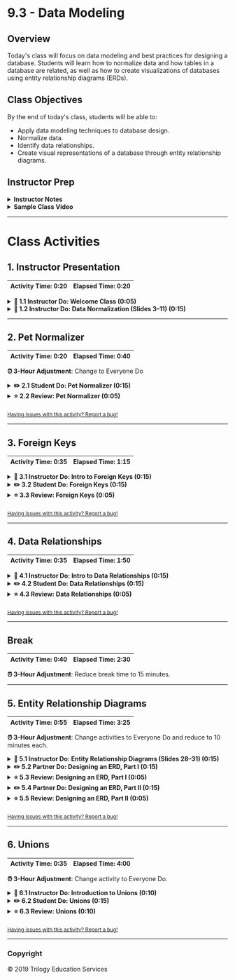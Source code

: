 # 9.3 - Data Modeling

## Overview

Today's class will focus on data modeling and best practices for designing a database. Students will learn how to normalize data and how tables in a database are related, as well as how to create visualizations of databases using entity relationship diagrams (ERDs).

## Class Objectives

By the end of today's class, students will be able to:

* Apply data modeling techniques to database design.
* Normalize data.
* Identify data relationships.
* Create visual representations of a database through entity relationship diagrams.

## Instructor Prep

<details>
  <summary><strong>Instructor Notes</strong></summary>

* You may find that this lesson falls on a weekday due to a holiday shifting the course schedule. In this case, we have provided notes within the LP that will allow you to **easily adjust the length of the lesson to fit into a weekday class**.

  * Be on the lookout for a **3-Hour Adjustment** note at the top of activities in this Lesson Plan. If this class is being taught on a weekday, please utilize the directions found in the note. Keep in mind that breaks will be reduced from 40 minutes to the typical 15 minutes for a weekday class as well.

  * Shortening these activities could potentially limit the students' ability to finish them, so please remind them to utilize office hours to clear up any questions they may have.

* This lesson is less heavy on pure SQL, which will be used mainly to supplement the ideas presented today. If students continue to struggle with SQL basics, encourage them to practice on their own while still focusing on the concepts in this lesson.

* The TAs should be ready to help explain and break down concepts for students struggling to grasp the material.

* Please reference our [Student FAQ](../../../05-Instructor-Resources/README.md#unit-09-sql) for answers to questions frequently asked by students of this program. If you have any recommendations for additional questions, feel free to log an issue or a pull request with your desired additions.

* Have your TAs refer to the [Time Tracker](TimeTracker.xlsx) to stay on track.

* Lastly, as a reminder these slideshows are for instructor use only - when distributing slides to students, please first export the slides to a PDF file. You may then send out the PDF file.

</details>

<details>
  <summary><strong>Sample Class Video</strong></summary>

* To view an example class lecture visit (Note video may not reflect latest lesson plan): [Class Video](https://codingbootcamp.hosted.panopto.com/Panopto/Pages/Viewer.aspx?id=b1b3ea0c-00ea-42b0-aaa6-aa6b0184e94b)

</details>

- - -

# Class Activities

## 1. Instructor Presentation

| Activity Time:       0:20 |  Elapsed Time:      0:20  |
|---------------------------|---------------------------|

<details>
  <summary><strong>  📣 1.1 Instructor Do: Welcome Class (0:05)
  </strong></summary>

* Welcome students and explain that today's lesson will dive into data modeling techniques such as normalization, relationships, and how to conceptualize database design using entity relationship diagrams (ERDs).

* Open the [slideshow](https://docs.google.com/presentation/d/1X72l_-j7OKOaploPA-8hLjoEn0e0O0iNHaVaty4qJxs/edit?usp=sharing) and use slides 1 and 2 and go over the class objectives.

</details>

<details>
  <summary><strong> 📣 1.2 Instructor Do: Data Normalization (Slides 3–11) (0:15)</strong></summary>

* **File:** [Normalization.md](Activities/01-Ins_Data_Normalization/Solved/Normalization.md)

* Open the [slideshow](https://docs.google.com/presentation/d/1X72l_-j7OKOaploPA-8hLjoEn0e0O0iNHaVaty4qJxs/edit?usp=sharing) and use slides 3-12 on data normalization, explaining the following:

  * Data normalization is the process of restructuring data to a set of defined "normal forms."

  * The process of data normalization eliminates data redundancy and inconsistencies.

  * We will be covering the three main forms of normalization, though additional forms exist.

  * In *first normal form*, or 1NF, each row contains a single value, and each row is unique. In this example, each family's children are all listed in one row. The data is normalized into 1NF by creating a new row for each child.

  * In *second normal form*, or 2NF, the data is in 1NF. Additionally, all non-key columns are dependent on the primary key for the table. In this example, there are two tables. The Family table has the primary key `parent_id`, and the Child table has the primary key `child_id`.

  * Notice that `family_id` is added to the Child table. Since this is not a primary key, there can be non-unique values that relate to the Family table.

  * *Transitive dependency* is a column value's reliance on another column through a third column. The transitive property states that if X > Y and Y > Z, then we can infer that X > Z. Dependence means that one value relies on another, such as city on ZIP code, or age on birthday.

  * For example, let's say that a table has three columns: `StoreName`, `OwnerAddress`, and `OwnerName`.  `OwnerName` and `OwnerAddress` rely on `StoreName`. `OwnerAddress` also depends on `OwnerName`. So `OwnerAddress` is transitively dependent on `StoreName` through `OwnerName`.

  * *Third normal form*, or 3NF, has the data normalized to second form and contains non-transitively-dependent columns.

  * In the previous example, two tables are created. The Owners table has the `OwnerName` and `OwnerAddress`, both of which depend only on the `owner_id`. The Stores table contains the `store_name`, which is dependent on the primary key `store_id`. The Stores table also contains an `owner_id` that creates a relationship with the Owners table.

* Note that students may find 3NF a bit confusing. Encourage students to learn more about 3NF on their own. Today's lesson will mainly focus on 1NF and 2NF.

* Slack out [Normalization.md](Activities/01-Ins_Data_Normalization/Solved/Normalization.md) as a cheat sheet for students before moving on.

</details>

- - -

## 2. Pet Normalizer

| Activity Time:       0:20 |  Elapsed Time:      0:40  |
|---------------------------|---------------------------|

**⏰ 3-Hour Adjustment**: Change to Everyone Do

<details>
  <summary><strong>✏️ 2.1 Student Do: Pet Normalizer (0:15)</strong></summary>

* Open the [slideshow](https://docs.google.com/presentation/d/1X72l_-j7OKOaploPA-8hLjoEn0e0O0iNHaVaty4qJxs/edit?usp=sharing) and use slides 13-14 to go over this activity.

* In this activity, students will practice their data normalization skills using the provided data.

  * **File:** [pets.csv](Activities/02-Stu_Data_Normalization/Resources/pets.csv)

  * **Instructions:** [README.md](Activities/02-Stu_Data_Normalization/README.md)

</details>

<details>
  <summary><strong>⭐ 2.2 Review: Pet Normalizer (0:05)</strong></summary>

* Open the [slideshow](https://docs.google.com/presentation/d/1X72l_-j7OKOaploPA-8hLjoEn0e0O0iNHaVaty4qJxs/edit?usp=sharing) and use slide 15 to review the activity.

* Open [pets.csv](Activities/02-Stu_Data_Normalization/Resources/pets.csv) and explain the first step of normalization:

  * Make sure multiple data points are not included in the same column. For columns containing multiple pets, a new row will need to be created for each pet.

  * The final product will look like [pets_cleaned.csv](Activities/02-Stu_Data_Normalization/Resources/pets_cleaned.csv).

* Next, open [schema.sql](Activities/02-Stu_Data_Normalization/Solved/schema.sql) in pgAdmin. Walk through the code and explain the following:

  * Second normal form requires the data to be in first normal form, which was accomplished in the previous step.

  * All non-ID columns are dependent on the primary key.

  * The `owners` table will include each owner name once, which is dependent on the primary key for the table.

  * Next, a `pet_names` table is created, with each pet given a name and two IDs: one unique `id` for the pet itself and an `owner_id` that will link each pet to its correct owner.

  * Each table has values that depend on the primary key and are not repeated in the other table.

  * Finally, the two tables can be joined by connecting the `owners` table on `id` and the `pet_names` table on `owner_id`.

* Explain the bonus section of the activity:

  * A `service` table is created and data is inserted, each with a unique `service_type` and `id`.

  * A new `pets_name_new` table is created, this time adding a `service_id` for each animal.

  * All three tables can be joined to replicate a view of the cleaned CSV.

</details>

<sub>[Having issues with this activity? Report a bug!](https://bit.ly/2JD9myU)</sub>

- - -

## 3. Foreign Keys

| Activity Time:       0:35 |  Elapsed Time:      1:15  |
|---------------------------|---------------------------|

<details>
  <summary><strong>📣 3.1 Instructor Do: Intro to Foreign Keys (0:15)</strong></summary>

* Open the [slideshow](https://docs.google.com/presentation/d/1X72l_-j7OKOaploPA-8hLjoEn0e0O0iNHaVaty4qJxs/edit?usp=sharing) and use slides 16 and 17 to cover foreign Keys.

* **File:** [schema.sql](Activities/03-Ins_Foreign_Keys/Solved/schema.sql)

* Use the slideshow to explain the concept of foreign keys and how they are used to connect tables:

  * A foreign key is a link between tables. The foreign key in the first table points to, or is linked to, the primary key in a second table.

  * A foreign key also prevents invalid data from being entered into a column. The data being entered MUST be a value from the referenced column.

* Slack out [schema.sql](Activities/03-Ins_Foreign_Keys/Solved/schema.sql) for students to follow along. Walk through the code, explaining the following steps:

  * Create a table named `animals_all` and set the primary key to `id`, which will be auto-populated and incremented with each new entry.

    ```sql
    CREATE TABLE animals_all (
      id SERIAL PRIMARY KEY,
      animal_species VARCHAR(30) NOT NULL,
      owner_name VARCHAR(30) NOT NULL
    );
    ```

  * Insert data into the `animals_all` table, and then run a `SELECT` query to double-check that data has been inserted.

    ```sql
    INSERT INTO animals_all (animal_species, owner_name)
    VALUES
    ("Dog", "Bob"),
    ("Fish", "Bob"),
    ("Cat", "Kelly"),
    ("Dolphin", "Aquaman");

    SELECT * FROM animals_all;
    ```

  * Point out that a new table is created, and its primary key is labeled `id`. The `id` will be unique to this table and has no relation to the previously created table.

    ![animals table](Images/Foreign_Keys1.png)

  * A new table named `animals_location` is created. The `FOREIGN KEY (animal_id)` identifies the `animal_id` column as a foreign key.

  * After the foreign key has been identified, `REFERENCES animals_all(id)` tells the table that `animal_id` references, or is linked to, the `id` column in the `animals_all` table.

    ```sql
    CREATE TABLE animals_location (
    id SERIAL PRIMARY KEY,
    location VARCHAR(30) NOT NULL,
    animal_id INTEGER NOT NULL,
    FOREIGN KEY (animal_id) REFERENCES animals_all(id)
    );
    ```

  * The table is then populated with data and checked with a `SELECT ALL` query.

    ![animals table](Images/Foreign_Keys2.png)

* Recap the following:

  * The `id` column is the primary key of the `animals_all` table, while `animal_id` is a foreign key in the `animals_location` table.

  * Both the `id` column in `animals_all` and the `animal_id` in `animals_location` are designed to contain the same data (the ID), even though the names are different.

  * SQL will throw an error if an attempt is made to change an `id` in one table but not the other.

  * Foreign key columns need to be named appropriately in order to clarify the data they are referring to.

* Students should now understand how to create foreign keys, as well as how to use them to reference data in other tables. Use the following example to illustrate the importance of foreign keys:

  * Foreign keys allow tables to be consistent and avoid issues caused by inserting, deleting, or updating one table without making those same changes in the other tables.

  * When attempting to insert a row into the new table with an `id` that does not exist in the other table, an error will be returned.

    ```sql
    INSERT INTO animals_location (location, animal_id)
    VALUES ('River', 5);
    ```

  * Explain that the `animal_id` column is a foreign key that is assigned to the `id` column in the `animals_all` table. The `id` 5 doesn't exist in the `animals_all` table and therefore can't be referenced in the `animals_location` table.

  * Next, a new row is inserted into `animals_all` that will have an `id` of 5. Now a row can be inserted into `animals_location` with an `id` of 5 because it corresponds with an `id` in the `animals_all` table.

    ```sql
    INSERT INTO animals_all (animal_species, owner_name)
    VALUES
      ('Fish', 'Dave');

    INSERT INTO animals_location (location, animal_id)
    VALUES
      ('River', 5);
    ```

  * Check that the row was inserted using a `SELECT * FROM animals_location` query.

    ![Foreign keys 3](Images/Foreign_Keys3.png)

* Answer any questions students have about foreign keys. Then ask students if they can think of other real-world cases in which the use of foreign keys makes sense. Here are two examples:

  * States and countries in addresses: Tell students to think back to the `rental` database, where streets, addresses, cities, and countries were stored in different tables. So, for example, if a change occurs to the address of a customer, all information across all tables would need to change. This is called maintaining the *referential integrity*.

  * ID number of employees: In a database where the ID number of an employee is used in multiple tables, what happens if the employee's ID number changes? The ID number would need to be changed across all the tables that contain it.

* Emphasize that using foreign keys to build relationships across data is a feature of relational databases, hence the name.

</details>

<details>
  <summary><strong>✏️ 3.2 Student Do: Foreign Keys (0:15)</strong></summary>

* Open the [slideshow](https://docs.google.com/presentation/d/1X72l_-j7OKOaploPA-8hLjoEn0e0O0iNHaVaty4qJxs/edit?usp=sharing) and use slides 18 and 19 to instruct students how to create tables with foreign keys.

  * **File**: [schema.sql](Activities/04-Stu_Foreign_Keys/Unsolved/schema.sql)

  * **Instructions:** [README.md](Activities/04-Stu_Foreign_Keys/README.md)

</details>

<details>
  <summary><strong>⭐ 3.3  Review: Foreign Keys (0:05)</strong></summary>

* **File**: [schema.sql](Activities/04-Stu_Foreign_Keys/Solved/schema.sql)

* Open the [slideshow](https://docs.google.com/presentation/d/1X72l_-j7OKOaploPA-8hLjoEn0e0O0iNHaVaty4qJxs/edit?usp=sharing) and use slide 20 to review the activity.

* Open `schema.sql` in pgAdmin and walk through the code, explaining the following:

  * Create a table named `customer`.

    ```sql
    CREATE TABLE customer (
        id SERIAL,
        first_name VARCHAR(30) NOT NULL,
        last_name VARCHAR(30) NOT NULL,
        PRIMARY KEY (id)
    );
    ```

  * Data is inserted that takes only `first_name` and `last_name` as values because the `id` will automatically be added.

  * Create a table named `customer_email`.

    ```sql
    CREATE TABLE customer_email (
        id SERIAL,
        email VARCHAR(30) NOT NULL,
        customer_id INTEGER NOT NULL,
        PRIMARY KEY (id),
        FOREIGN KEY (customer_id) REFERENCES customer(id)
    );
    ```

  * The `customer_id` is a foreign key that references the `id` of the `customer` table. All data inserted must have an `id` that is in the `customer` table.

  * The `customer_phone` table is also created and references the same column as its foreign key:

    ```sql
    CREATE TABLE customer_phone (
        id SERIAL,
        phone VARCHAR(30) NOT NULL,
        customer_id INTEGER NOT NULL,
        PRIMARY KEY (id),
        FOREIGN KEY (customer_id) REFERENCES customer(id)
    );
    ```

  * Data is inserted into the `customer_phone` table. Like the `customer_email` table, the `customer_id` is a foreign key that references the `id` of the `customer` table.

* To test if we have the correct foreign keys, we can attempt to insert a value with an `id` of 10. Uncomment the code:

  ```sql
  -- INSERT INTO customer_phone(customer_id, phone)
  -- VALUES
    -- (10, '555-444-3333');
  ```

* Then run the `INSERT` statement. Explain:

  * This returns an error because that `id` does not exist in the `customer` table.

* Finally explain that all tables can be joined together by their respective IDs.

</details>

<sub>[Having issues with this activity? Report a bug!](https://bit.ly/2xI1pWG)</sub>

- - -

## 4. Data Relationships

| Activity Time:       0:35 |  Elapsed Time:      1:50  |
|---------------------------|---------------------------|

<details>
  <summary><strong>📣 4.1 Instructor Do: Intro to Data Relationships (0:15)</strong></summary>

* Open the [slideshow](https://docs.google.com/presentation/d/1X72l_-j7OKOaploPA-8hLjoEn0e0O0iNHaVaty4qJxs/edit?usp=sharing) and use slides 21 to 27 to present this lesson.

* **Files:**

  * [schema.sql](Activities/05-Ins_Data_Relationships/Solved/schema.sql)

  * [query.sql](Activities/05-Ins_Data_Relationships/Solved/query.sql)

* Open the [slideshow](https://docs.google.com/presentation/d/1I4a3pxfj10njDK6DdJn5NnIetR0xHIWSWP_s00pqLs0). Explain that we will now cover one-to-one, one-to-many, and many-to-many relationships between data, which is an essential part of data modeling.

* Begin by discussing one-to-one relationships. This example will use members of the Simpson family to illustrate the concept.

* In a one-to-one relationship, each name is associated with one and only one Social Security number. In other words, each item in a column is linked to only one item from another column.

  ![Images/one-to-one.png](Images/one-to-one.png)

* Next, discuss one-to-many relationships. We'll continue with our Simpsons example, but add Sherlock Holmes and his sidekick Watson to the database.

  ![Images/one-to-many1.png](Images/one-to-many1.png)

  * This example has two tables. The first table lists only addresses. The second table lists each person's Social Security number and address.
  * As before, one Social Security number is unique to one individual.

* Each individual has one address; however, a single address can be shared between multiple individuals. The Simpson family has a shared address at `742 Evergreen Terrace`, while Sherlock and Watson share the `221B Baker Street` address.

  * In a one-to-many relationship, the data from one table can be repeated for items in another table.
  * Ask students to think of another example of real-life one-to-many relationships.
  * One possible example is a purchase order with an internet company. Each order has a unique identifying number. A customer might be associated with multiple orders, but each order is associated with one and only one customer.

* Discuss many-to-many relationships. Continuing with our Simpsons example, there are three children (Lisa, Bart, and Maggie), and two parents (Homer and Marge).

  ![Images/many-to-many1.png](Images/many-to-many1.png)

* In this case, there are two tables: one for children and another for parents.

* Each child here has many parents, and each parent has many children. Each child has a separate row for each parent and vice versa.

  ![Images/many-to-many2.png](Images/many-to-many2.png)

* Explain that many-to-many relationships require a separate table, called a *junction table*, to show the relationships.

  * Ask the class what many-to-many relationships might be found in an online retailer database such as Amazon's.
  * A customer can order many different items, and many different customers can order each item.

* Demonstrate the creation of a junction table in Postgres. First, open [schema.sql](Activities/05-Ins_Data_Relationships/Solved/schema.sql) and paste in the queries to create and insert into the `children` and `parents` tables. There are two separate tables:

  ![Images/modeling01.png](Images/modeling01.png)

  ![Images/modeling02.png](Images/modeling02.png)

* Now walk through the junction table schema:

  ```sql
  CREATE TABLE child_parent (
    child_id INTEGER NOT NULL,
    FOREIGN KEY (child_id) REFERENCES children(child_id),
    parent_id INTEGER NOT NULL,
    FOREIGN KEY (parent_id) REFERENCES parents(parent_id),
    PRIMARY KEY (child_id, parent_id)
  );
  ```

  * The `child_id` and `parent_id` columns are both linked to the previously created tables as foreign keys.

  * Additionally, the primary key in this table is a *composite key*, made up of both the `child_id` and `parent_id` keys. This means that the unique identifier for a row is not a single column, but rather the composite of both columns.

* Show the junction table:

  ![Images/modeling03.png](Images/modeling03.png)

* Finally, go through the `JOIN` query to display the data in full:

  ![Images/modeling04.png](Images/modeling04.png)

  ```sql
  SELECT children.child_name, child_parent_junction.child_id,
  parents.parent_name, child_parent_junction.parent_id
  FROM children
  LEFT JOIN child_parent_junction
  ON child_parent.child_id = children.child_id
  LEFT JOIN parents
  ON child_parent_junction.parent_id = parents.parent_id;
  ```

  * The `children` table has a left join with the junction table, the results of which then have a left join with the `parents` table.

* Take a moment to summarize the major points of the activity:

  * Data can be modeled as one-to-one, one-to-many, and many-to-many relationships.

  * Many-to-many relationships require a junction table.

  * Junction tables use foreign keys to reference the keys in the original tables.

</details>

<details>
  <summary><strong>✏️ 4.2 Student Do: Data Relationships (0:15)</strong></summary>

* Open the [slideshow](https://docs.google.com/presentation/d/1X72l_-j7OKOaploPA-8hLjoEn0e0O0iNHaVaty4qJxs/edit?usp=sharing) and use slides 28 and 29 to instruct students for this activity.

* In this activity, students will create table schemata for students and available courses, and then create a junction table to display all courses taken by students.

  * **Instructions:** [README.md](Activities/06-Stu_Data_Relationships/README.md)

</details>

<details>
  <summary><strong>⭐ 4.3 Review: Data Relationships (0:05)</strong></summary>

* Open the [slideshow](https://docs.google.com/presentation/d/1X72l_-j7OKOaploPA-8hLjoEn0e0O0iNHaVaty4qJxs/edit?usp=sharing) and use slide 30 to review the activity.

* **Files:**

  * [schema.sql](Activities/06-Stu_Data_Relationships/Solved/schema.sql)

  * [query.sql](Activities/06-Stu_Data_Relationships/Solved/query.sql)

* Explain that this activity required creating separate tables for students and courses, and then creating a junction table to reflect the many-to-many relationship between the two tables.

* Paste in the schemata for the `students` and `courses` tables and explain the following:

  * Each table is given the ID as the primary key.

  * Fields are added for required attributes for the table.

  * Populate the tables with the `INSERT` queries, and then display the tables.

  ![Images/modeling05.png](Images/modeling05.png)

  ![Images/modeling06.png](Images/modeling06.png)

* Next, do the same for the junction table, named `student_courses_junction`, and explain the following:

  ```sql
  -- Create a junction table.
  CREATE TABLE student_courses_junction (
    student_id INTEGER NOT NULL,
    FOREIGN KEY (student_id) REFERENCES students(id),
    course_id INTEGER NOT NULL,
    FOREIGN KEY (course_id) REFERENCES courses(id),
    course_term VARCHAR NOT NULL,
    PRIMARY KEY (student_id, course_id)
  );
  ```

  * The table takes both a `student_id` and a `course_id`, which are references to the previously created tables.

  * Since `student_id` and `course_id` reference those tables, they become the foreign key.

  * New student or course data cannot be inserted into the `student_courses_junction` table that does not currently exist in the `students` or `courses` tables.

  * This table bridges the two previous tables and shows all courses taken by each student.

  * The primary key will be a composite of both IDs.

  * Additionally, this table includes a new field, `course_term`, which is the term in which a course was taken by a student.

* Query the table to display the result.

  ![Images/modeling07.png](Images/modeling07.png)

* To reinforce the many-to-many relationship, point out that many students can take many courses.

* For the bonus, briefly explain that two left joins can be performed to retrieve complete data on each student.

  ```sql
  SELECT s.id, s.last_name, s.first_name, c.id, c.course_name, j.course_term
  FROM students s
  LEFT JOIN student_courses_junction j
  ON s.id = j.student_id
  LEFT JOIN courses c
  ON c.id = j.course_id;
  ```

  ![Images/modelingfpng](Images/modeling08.png)

</details>

<sub>[Having issues with this activity? Report a bug!](https://bit.ly/39MeUSB)</sub>

- - -

## Break

| Activity Time:       0:40 |  Elapsed Time:      2:30  |
|---------------------------|---------------------------|

**⏰ 3-Hour Adjustment**: Reduce break time to 15 minutes.

- - -

## 5. Entity Relationship Diagrams

| Activity Time:       0:55 |  Elapsed Time:      3:25  |
|---------------------------|---------------------------|

**⏰ 3-Hour Adjustment**: Change activities to Everyone Do and reduce to 10 minutes each.

<details>
  <summary><strong>📣 5.1 Instructor Do: Entity Relationship Diagrams (Slides 28–31) (0:15)</strong></summary>

* Open the [slideshow](https://docs.google.com/presentation/d/1X72l_-j7OKOaploPA-8hLjoEn0e0O0iNHaVaty4qJxs/edit?usp=sharing) and use slides 32 to 37 to present this lesson.

* **Files:**

  * [slideshow](https://docs.google.com/presentation/d/1I4a3pxfj10njDK6DdJn5NnIetR0xHIWSWP_s00pqLs0)

  * [pagila-erd.png](Images/pagila-erd.png)

  * [conceptual_schema.txt](Activities/07-Ins_ERD/Solved/conceptual_schema.txt)

  * [logical_schema.txt](Activities/07-Ins_ERD/Solved/logical_schema.txt)

  * [physical_schema.txt](Activities/07-Ins_ERD/Solved/physical_schema.txt)

* Revisit the slideshow and begin the discussion of entity relationship diagrams (ERDs). Explain the following points:

  * An **entity relationship diagram**, or **ERD**, is a visual representation of entity relationships within a database.

  * ERDs use certain notation to describes different parts of the diagram. Boxes are represent Entities, ovals represent Attributes and lines represent relationships. Lines will contain differences, such as branching out, that represents different relationship. ERDs can contain more complicated information but the basics will still be the same.

  ![ERD example](Images/erd_diagram.png)

  * ERDs are commonly interchanged with the term **data model**, as an ERD describes the relationships of tables within a database and therefore describes a model of a potential database.

  * An ERD defines entities, their attributes, and data types, as well as illustrates the overall design of a database.

  * There are three types of ERDs or data models: **conceptual**, **logical**, and **physical**. As the following image demonstrates, a conceptual data model is the simplest form, describing only entity names and relationships; a logical database model further expands upon the conceptual data model by additionally describing attributes or column names as well as primary and foreign key definitions; a physical data expands upon the logical data model to additionally include column data types and specific naming conventions.

  ![conceptual-vs-logical-vs-physical](Images/conceptual-vs-logical-vs-physical.png)

  * Logical and physical models will also display the cardinality of the tables, or the direction and number of relationships in that direction. Such as one-to-one, one-to-many, and many-to-many.

* To break down these concepts further, discuss the following example.

  * In a database, the table is an *entity*; the data contained within the table are *attributes*; and the data type specified could be one of many things, such as Booleans, integers, or varying characters.

  * In an entity relationship diagram, the relationships between entities, or tables, are given a visual representation. This allows clear and concise joins between tables as well as a deeper understanding of the data contained within a database as a whole.

  * ERDs are used both to document existing databases and to aid in the creation of new databases.

* Open [Quick Database Diagrams (Quick DBD)](https://app.quickdatabasediagrams.com/#/) and briefly explain its components.

  **Note:** If this is the first time you are visiting the site, exit from the tour and clear the text on the left. If the site requires a sign-in, do so using your GitHub account.

  * The pane on the left of the window is where users insert the text used to create the entities of a database.

  * The blue text signifies the name of the table containing the entities in a database.

  * The white pane to the right is where the diagram is drawn, based on the text entered in the left pane.

    ![QDB-demo.png](Images/QDB-demo.png)

  * Once a diagram has been finalized, it can be exported in many formats from the **Export** tab at the top of the page.

    ![QDB-export.png](Images/QDB-export.png)

    **Note**: When exporting the diagram as **PostgreSQL**, the table schemata can be automatically generated, but note that the exported sql syntax will be slightly different than the traditional SQL syntax taught in these activities.

* With the design tool open in your browser, demonstrate how to create a simple conceptual ERD using the following text:

  ```sql
  Employee
  -

  Zipcode
  -

  Employee_Email
  -

  Owners
  -

  Estates
  -

  Estate_Type
  -

  Agents
  -

  Regions
  -

  Agent_Region_Junction
  -
  ```

* The result should appear as follows:

    ![conceptual-erd.png](Images/conceptual-ERD.png)

    **Note**: The tables' locations can be physically adjusted by clicking and dragging them in the browser.

* Explain to the class that at this point, the conceptual data model contains entities; however, it does not describe any entity relationships. In order to create the relationships between tables, use the `rel <entity-name>` syntax to create abstract relationships between tables.

  ```sql
  Employee
  rel Zipcode
  -

  Zipcode
  -

  Employee_Email
  rel Employee
  -

  Owners
  -

  Estates
  rel Owners
  rel Estate_Type
  rel Zipcode
  -

  Estate_Type
  -

  Agents
  -

  Regions
  -

  Agent_Region_Junction
  rel Agents
  rel Regions
  -
  ```

* The results should now appear as follows:

  ![conceptual-data-model-entities](Images/conceptual-data-model-entities.png)

* Explain that to transition from the conceptual ERD to a logical ERD, entity attributes, or column, need to be added to the diagram. Using the following lines, update your current entities with columns using the Quick Database Diagrams tool.

    ```sql
  Employee
  rel Zipcode
  -
  employee_id
  name
  age
  address
  zip_code

  Zipcode
  -
  zip_code
  city
  state

  Employee_Email
  rel Employee
  -
  email_id
  employee_id
  email

  Owners
  -
  owner_id
  first_name
  last_name

  Estates
  rel Owners
  rel Estate_Type
  rel Zipcode
  -
  estate_id
  owner_id
  estate_type
  address
  zip_code

  Estate_Type
  -
  estate_type_id
  estate_type

  Agents
  -
  agent_id
  first_name
  last_name

  Regions
  -
  region_id
  region_name

  Agent_Region_Junction
  rel Agents
  rel Regions
  -
  agent_id
  region_id
  ```

* The result should appear as follows:

  ![logical-erd-column-names](Images/logical-erd-column-names.png)

* Explain that the data model now contains column names but is not yet quite a full-fledged logical data model. This is because;

  * We need to continue to add in the foreign key relationships to represent the *types* of entity relationships in the diagram.

  * Define the primary keys for the tables. As of this point, the `rel <entity-name>` syntax only describes abstract relationships between tables.

* Primary and foreign keys can be defined in the online diagram tool by using the `PK` and `FK` syntax after the attribute names of a table.

  ```sql
  Employee
  -
  employee_id PK
  name
  age
  address
  zip_code FK
  ```

* The following syntax should be added to point the foreign key definition to the specific column of another table.

  ```sql
  Employee
  -
  employee_id PK
  name
  age
  address
  zip_code FK - Zipcode.zip_code
  ```

* In the line containing `FK - `, the hyphen signifies a one-to-one relationship between the `Employee` and `Zipcode` tables, where each zip code in the `Employee` table is linked to one zip code in the `Zipcode` table.

* Many types of relationships between entities can be illustrated with various symbols. For example, the `Employee_Email` table has a many-to-one relationship with the `Employee` table via the common employee_id (an employee can have multiple email addresses). Therefore, the symbol describing the relationship is `>-`.

  ![entity-relationships.png](Images/entity-relationships.png)

  ```sql
  Employee_Email
  -
  email_id PK
  employee_id FK >- Employee.employee_id
  email
  ```

* The complete schema for the logical data model should be as follows:

  ```sql
  Employee
  -
  employee_id PK
  name
  age
  address
  zip_code FK - Zipcode.zip_code

  Zipcode
  -
  zip_code PK
  city
  state

  Employee_Email
  -
  email_id PK
  employee_id FK >- Employee.employee_id
  email

  Owners
  -
  owner_id PK
  first_name
  last_name

  Estates
  -
  estate_id PK
  owner_id FK - Owners.owner_id
  estate_type FK - Estate_Type.estate_type_id
  address
  zip_code FK - Zipcode.zip_code

  Estate_Type
  -
  estate_type_id PK
  estate_type

  Agents
  -
  agent_id PK
  first_name
  last_name

  Regions
  -
  region_id PK
  region_name

  Agent_Region_Junction
  -
  agent_id FK >- Agents.agent_id
  region_id FK >- Regions.region_id
  ```

* In addition, with the added primary keys, and foreign key relationships, the diagram should now look like the following.

  ![logical-erd.png](Images/logical-ERD.png)

* To transition the logical data model to a physical data model data types will be added to each of the columns. Using the following lines, update your current entities with data types using the Quick Database Diagrams tool.

```sql
# Physical

Employee
-
employee_id INT PK
name VARCHAR(255)
age INT
address VARCHAR(255)
zip_code INT FK - Zipcode.zip_code

Zipcode
-
zip_code INT PK
city VARCHAR(255)
state VARCHAR(255)

Employee_Email
-
email_id INT PK
employee_id INT FK >- Employee.employee_id
email VARCHAR(255)

Owners
-
owner_id INT PK
first_name VARCHAR(255)
last_name VARCHAR(255)

Estates
-
estate_id INT PK
owner_id INT FK - Owners.owner_id
estate_type VARCHAR(255) FK - Estate_Type.estate_type_id
address VARCHAR(255)
zip_code INT FK - Zipcode.zip_code

Estate_Type
-
estate_type_id VARCHAR(255) PK
estate_type VARCHAR(255)

Agents
-
agent_id INT PK
first_name VARCHAR(255)
last_name VARCHAR(255)

Regions
-
region_id INT PK
region_name VARCHAR(255)

Agent_Region_Junction
-
agent_id INT FK >- Agents.agent_id
region_id INT FK >- Regions.region_id
```

* Point out that the diagram is pretty much the same as the logical data model; however, data types are now listed and more relationships are shown such as `region_id`'s many-to-one relationship with `Regions.region_id`.

  ![physical-erd.png](Images/physical-erd.png)

* If students need a refresher on data relationships, direct them to the documentation on the Quick Database Diagrams website following these steps.

* Click the Docs tab at the top of the page.

  ![docs.png](Images/docs.png)

* Select Relationships from the drop-down menu. From this pane, an explanation of relationships and their symbols is provided.

  ![relationships.png](Images/relationships.png)

* Slack out [pagila-erd.png](Images/pagila-erd.png) to the class and open it on your computer. Point out how each table has a connection to at least one other table. For example:

* The `customer` and `customer_list` tables both contain `customer id` values.

* The `customer` table and `staff` table both contain `staff id` values.

* Understanding where and how entities are related allows developers to create more cohesive join operations.

</details>

<details>
  <summary><strong>✏️ 5.2 Partner Do: Designing an ERD, Part I (0:15)</strong></summary>

* Open the [slideshow](https://docs.google.com/presentation/d/1X72l_-j7OKOaploPA-8hLjoEn0e0O0iNHaVaty4qJxs/edit?usp=sharing) and use slides 38 and 39 to present this activity.

* In this activity, students will create a conceptual ERD for a gym owner.

  * **File:** [schema.txt](Activities/08-Par_Designing_ERD/Unsolved/schema.txt)

  * **Instructions:** [README.md](Activities/08-Par_Designing_ERD/README.md)

</details>

<details>
  <summary><strong>⭐ 5.3 Review: Designing an ERD, Part I (0:05)</strong></summary>

* Open the [slideshow](https://docs.google.com/presentation/d/1X72l_-j7OKOaploPA-8hLjoEn0e0O0iNHaVaty4qJxs/edit?usp=sharing) and use slide 40 to review the activity.

* **File:** [schema.txt](Activities/08-Par_Designing_ERD/Solved/schema.txt)

* Open the [Quick Database Diagrams (Quick DBD)](https://app.quickdatabasediagrams.com/#/) webpage and demonstrate the solution, using the code in the `schema.txt` file. Live code while explaining the following:

  * A conceptual diagram has only basic information, such as the names of the tables and their attributes.

  * Creating a diagram looks similar to writing code. For example, in the following image, `Gym` followed by the hyphen creates the table name within the diagram.

    ![gym.png](Images/gym.png)

  * Transitioning a conceptual diagram to a logical diagram requires more information. Data types are defined and primary keys are established by adding ID rows to the tables, such as in the `Trainers` table:

    ![trainers.png](Images/trainers.png)

    **Note**: Remember that the `PK` acronym stands for primary key.

* Copy and paste the remaining text from `schema.txt` to create the additional tables. The final product should appear as follows:

  ![logical-ERD.png](Images/logical-ERD.png)

* Ask students if they created any other tables or connections, as there are many possible solutions in addition to those included here.

* Answer any questions before moving on.

</details>

<details>
  <summary><strong>✏️ 5.4 Partner Do: Designing an ERD, Part II (0:15)</strong></summary>

* Open the [slideshow](https://docs.google.com/presentation/d/1X72l_-j7OKOaploPA-8hLjoEn0e0O0iNHaVaty4qJxs/edit?usp=sharing) and use slides 41 - 43 to present this activity.

* In this activity, students will further improve on the ERD by creating a physical ERD.

  * **File:** [schema.txt](Activities/09-Par_ERD/Unsolved/schema.txt)

  * **Instructions:** [README.md](Activities/09-Par_ERD/README.md)

</details>

<details>
  <summary><strong>⭐ 5.5 Review: Designing an ERD, Part II (0:05)</strong></summary>

* Open the [slideshow](https://docs.google.com/presentation/d/1X72l_-j7OKOaploPA-8hLjoEn0e0O0iNHaVaty4qJxs/edit?usp=sharing) and use slide 44 to review the activity.

* **Files:**

  * [schema.txt](Activities/09-Par_ERD/Solved/schema.txt)

  * [query.sql](Activities/09-Par_ERD/Solved/query.sql)

* Open the [Quick Database Diagrams (Quick DBD)](https://app.quickdatabasediagrams.com/#/) webpage. Copy and paste the solution using the code in the `schema.txt` file and explain the following:

  * Transitioning a logical ERD to a physical ERD involves adding appropriate entities to tables and mapping their relationships.

  * For example, in the `Members` table, several rows were added to demonstrate data relationships. A row named `Gym_ID` was added as a foreign key (`FK`), establishing a one-to-many relationship by using the `>-` symbol.

  * A row containing the `Trainer_ID` was also added to demonstrate the one-to-many relationship between the members and trainers. While one member will have no more than one trainer, one trainer may instruct many members.

    ```sql
    Gym_ID INTEGER FK >- Gym.Gym_ID
    Trainer_ID INTEGER FK >- Trainers.Trainer_ID
    ```

  * The `Trainers` table also has a one-to-many relationship (`>-`) created by adding a `Gym_ID` row to the table. While a trainer will be employed at a single gym, the gym will employ many trainers.

    ```sql
    Gym_ID INTEGER FK >- Gym.Gym_ID
    ```

  * In the `Payments` table, a one-to-one relationship (`-`) is demonstrated by adding a `Member_ID` row and linking it to the `Members` table.

    ```sql
    Member_ID INTEGER FK - Members.Member_ID
    ```

  * Open the schema file with VS Code to view.

* Return to pgAdmin in the browser and create a new database called `gym`.

  * Open a query tool and paste in the newly downloaded SQL code to create the tables defined in the diagram.

  * Execute the code, and then check the table creation using a `SELECT` statement for each table.

    ```sql
    SELECT * FROM Trainers;
    SELECT * FROM Members;
    SELECT * FROM Gym;
    SELECT * FROM Payments;
    ```

* Answer any questions before moving on.

</details>

<sub>[Having issues with this activity? Report a bug!](https://bit.ly/2RaRiQV)</sub>

- - -

## 6. Unions

| Activity Time:       0:35 |  Elapsed Time:      4:00  |
|---------------------------|---------------------------|

**⏰ 3-Hour Adjustment**: Change activity to Everyone Do.

<details>
  <summary><strong>📣 6.1 Instructor Do: Introduction to Unions (0:10)</strong></summary>

* Open the [slideshow](https://docs.google.com/presentation/d/1X72l_-j7OKOaploPA-8hLjoEn0e0O0iNHaVaty4qJxs/edit?usp=sharing) and use slides 45 - 46 to present this lesson.

* **Files**:

  * [query.sql](Activities/10-Ins_Unions/Solved/query.sql)

  * [schema.sql](Activities/10-Ins_Unions/Solved/schema.sql)

* **Note:** Unions are perhaps a less crucial topic than some others covered in this lesson, so adjust the timing as you see fit.

* We are now back to using the `pagila` database for this first example.

* Remind students that when we perform joins, we bring columns from separate tables side by side.

* Explain we can also stack data vertically through an operation called `UNION`.

* Demonstrate how to get results from two tables without using joins; two different queries have to run:

  ```sql
  SELECT actor_id AS id, first_name
  FROM actor
  WHERE actor_id between 1 and 5;
  ```

  ```sql
  SELECT customer_id AS id, first_name
  FROM customer
  WHERE customer_id between 6 and 10;
  ```

* Explain that with unions these two queries can be combined. Demonstrate a simple union with the following:

  ```sql
  SELECT actor_id AS id, first_name
  FROM actor
  WHERE actor_id between 1 and 5

  UNION

  SELECT customer_id AS id, first_name
  FROM customer
  WHERE customer_id between 6 and 10;
  ```

  ![union](Images/Union1.png)

* Explain that by default, Postgres excludes duplicate entries from the result. Run the [schema.sql](Activities/10-Ins_Unions/Solved/schema.sql) in pgAdmin to load the example. Then run the following to show two separate queries:

  ```sql
  -- Union of toys and game types
  SELECT toy_id AS id, type
  FROM toys;
  ```

  ```sql
  SELECT game_id AS id, type
  FROM games;
  ```

* Then run `UNION` to show combined results.

  ```sql
  -- Union of toys and game types
  SELECT toy_id AS id, type
  FROM toys

  UNION

  SELECT game_id AS id, type
  FROM games;
  ```

* Explain that there are only four rows of data because the duplicates that fit the criteria are dropped. In cases where we want to display all duplicate entries, we can use the keywords `UNION ALL`.

  ```sql
  -- Include duplicate rows
  SELECT toy_id AS id, type
  FROM toys

  UNION ALL

  SELECT game_id AS id, type
  FROM games;
  ```

* Answer any questions before moving on to the activity.

</details>

<details>
  <summary><strong>✏️ 6.2 Student Do: Unions (0:15)</strong></summary>

* **Instructions**: [README.md](Activities/11-Stu_Unions/README.md)

* Open the [slideshow](https://docs.google.com/presentation/d/1X72l_-j7OKOaploPA-8hLjoEn0e0O0iNHaVaty4qJxs/edit?usp=sharing) and use slides 47 and 48 to introduce to this activity.

* This activity will give students more practice with unions, by combining data from multiple tables without the use of joins.

</details>

<details>
  <summary><strong>⭐ 6.3 Review: Unions (0:10)</strong></summary>

* Open the [slideshow](https://docs.google.com/presentation/d/1X72l_-j7OKOaploPA-8hLjoEn0e0O0iNHaVaty4qJxs/edit?usp=sharing) and use slide 49 to review the activity.

* **File:** [Activities/11-Stu_Unions/Solved/unions.sql](Activities/11-Stu_Unions/Solved/query.sql)

* The first problem simply requires the union of the `COUNT` of rows from `city` and `country`.

  ```sql
  SELECT COUNT(*)
  FROM city
  UNION
  SELECT COUNT(*)
  FROM country;
  ```

* The second problem requires a bit more work. In the proposed solution, customer IDs from the `customer` and `customer_list` tables are brought together with `UNION ALL`.

  ```sql
  SELECT customer_id
  FROM customer
  WHERE address_id IN
  (
    SELECT address_id
    FROM address
    WHERE city_id IN
    (
      SELECT city_id
      FROM city
      WHERE city = 'London'
    )
  )
  UNION ALL
  SELECT id
  FROM customer_list
  WHERE city = 'London';
  ```

  * Customer IDs from `customer_list` can simply be narrowed down with `WHERE city = 'London'`.
  * To retrieve customer IDs from the `customer` table, subqueries are performed across `address` and `city` tables.

</details>

<sub>[Having issues with this activity? Report a bug!](https://bit.ly/2JAZZ2X)</sub>

- - -

### Copyright

© 2019 Trilogy Education Services
